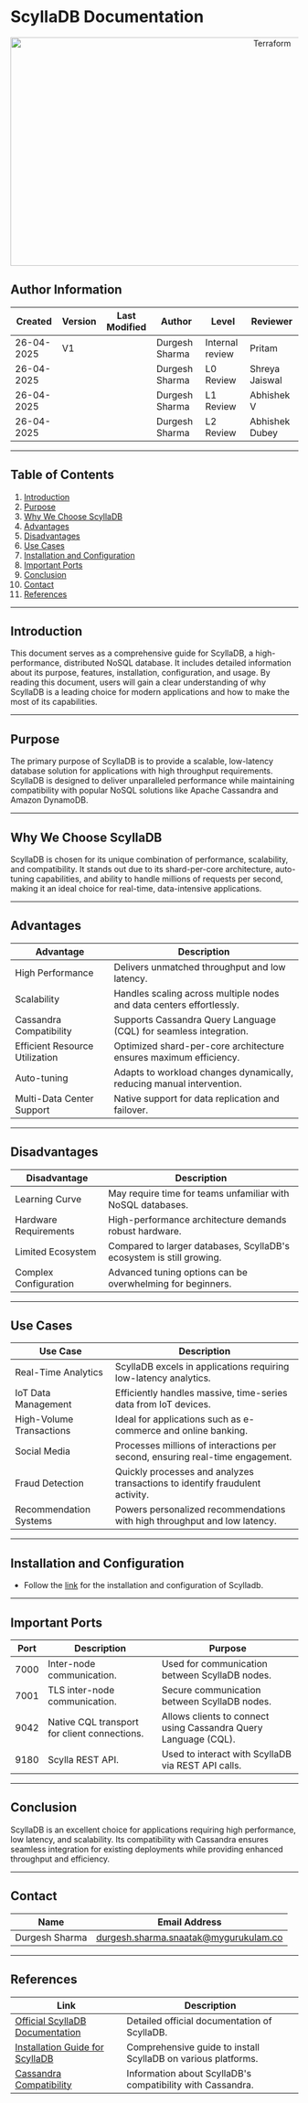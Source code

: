 # ScyllaDB Documentation

<div align="center">
    <img width="900" Height="400" alt="Terraform" src="https://www.scylladb.com/wp-content/uploads/1200x675-x-license-change-2024.jpg">
</div>

## Author Information

| **Created**       | **Version** | **Last Modified** | **Author**        | **Level**            | **Reviewer**  |
|--------------------|-------------|-------------------|-------------------|----------------------|---------------|
|   26-04-2025       |     V1      |                   |  Durgesh Sharma   | Internal review      | Pritam        |
|   26-04-2025       |             |                   |  Durgesh Sharma   | L0 Review            | Shreya Jaiswal|
|   26-04-2025       |             |                   |  Durgesh Sharma   | L1 Review            | Abhishek V    |
|   26-04-2025       |             |                   |  Durgesh Sharma   | L2 Review            | Abhishek Dubey    |

---

## Table of Contents

1. [Introduction](#introduction)
2. [Purpose](#purpose)
3. [Why We Choose ScyllaDB](#why-we-choose-scylladb)
4. [Advantages](#advantages)
5. [Disadvantages](#disadvantages)
6. [Use Cases](#use-cases)
7. [Installation and Configuration](#installation-and-configuration)
8. [Important Ports](#important-ports)
9. [Conclusion](#conclusion)
10. [Contact](#contact)
11. [References](#references)

---

## Introduction

This document serves as a comprehensive guide for ScyllaDB, a high-performance, distributed NoSQL database. It includes detailed information about its purpose, features, installation, configuration, and usage. By reading this document, users will gain a clear understanding of why ScyllaDB is a leading choice for modern applications and how to make the most of its capabilities.

---

## Purpose

The primary purpose of ScyllaDB is to provide a scalable, low-latency database solution for applications with high throughput requirements. ScyllaDB is designed to deliver unparalleled performance while maintaining compatibility with popular NoSQL solutions like Apache Cassandra and Amazon DynamoDB.

---

## Why We Choose ScyllaDB

ScyllaDB is chosen for its unique combination of performance, scalability, and compatibility. It stands out due to its shard-per-core architecture, auto-tuning capabilities, and ability to handle millions of requests per second, making it an ideal choice for real-time, data-intensive applications.

---

## Advantages

| **Advantage**                    | **Description**                                                                 |
|-----------------------------------|---------------------------------------------------------------------------------|
| High Performance                  | Delivers unmatched throughput and low latency.                                  |
| Scalability                       | Handles scaling across multiple nodes and data centers effortlessly.           |
| Cassandra Compatibility           | Supports Cassandra Query Language (CQL) for seamless integration.              |
| Efficient Resource Utilization    | Optimized shard-per-core architecture ensures maximum efficiency.              |
| Auto-tuning                       | Adapts to workload changes dynamically, reducing manual intervention.          |
| Multi-Data Center Support         | Native support for data replication and failover.                              |

---

## Disadvantages

| **Disadvantage**                  | **Description**                                                                 |
|-----------------------------------|---------------------------------------------------------------------------------|
| Learning Curve                    | May require time for teams unfamiliar with NoSQL databases.                    |
| Hardware Requirements             | High-performance architecture demands robust hardware.                         |
| Limited Ecosystem                 | Compared to larger databases, ScyllaDB's ecosystem is still growing.           |
| Complex Configuration             | Advanced tuning options can be overwhelming for beginners.                     |

---

## Use Cases

| **Use Case**                      | **Description**                                                                 |
|-----------------------------------|---------------------------------------------------------------------------------|
| Real-Time Analytics               | ScyllaDB excels in applications requiring low-latency analytics.               |
| IoT Data Management               | Efficiently handles massive, time-series data from IoT devices.                |
| High-Volume Transactions          | Ideal for applications such as e-commerce and online banking.                  |
| Social Media                      | Processes millions of interactions per second, ensuring real-time engagement.  |
| Fraud Detection                   | Quickly processes and analyzes transactions to identify fraudulent activity.   |
| Recommendation Systems            | Powers personalized recommendations with high throughput and low latency.      |

---

## Installation and Configuration

- Follow the [link](https://github.com/snaatak-Downtime-Crew/Documentation/blob/SCRUMS-88-Adil/ot-ms-understanding/scylladb/poc/README.md) for the installation and configuration of Scylladb.

---


## Important Ports

| **Port** | **Description**                                                                 | **Purpose**                                  |
|----------|---------------------------------------------------------------------------------|----------------------------------------------|
| 7000     | Inter-node communication.                                                      | Used for communication between ScyllaDB nodes. |
| 7001     | TLS inter-node communication.                                                  | Secure communication between ScyllaDB nodes. |
| 9042     | Native CQL transport for client connections.                                   | Allows clients to connect using Cassandra Query Language (CQL). |
| 9180     | Scylla REST API.                                                               | Used to interact with ScyllaDB via REST API calls. |

---

## Conclusion

ScyllaDB is an excellent choice for applications requiring high performance, low latency, and scalability. Its compatibility with Cassandra ensures seamless integration for existing deployments while providing enhanced throughput and efficiency.

---

## Contact

| **Name**           | **Email Address**                                 |
|---------------------|--------------------------------------------------|
| Durgesh Sharma      | durgesh.sharma.snaatak@mygurukulam.co                                         |

---

## References

| **Link**                                             | **Description**                                              |
|------------------------------------------------------|--------------------------------------------------------------|
| [Official ScyllaDB Documentation](https://www.scylladb.com/documentation/) | Detailed official documentation of ScyllaDB.                 |
| [Installation Guide for ScyllaDB](https://github.com/snaatak-Downtime-Crew/Documentation/blob/SCRUMS-88-Adil/ot-ms-understanding/scylladb/poc/README.md)      | Comprehensive guide to install ScyllaDB on various platforms. |
| [Cassandra Compatibility](https://www.scylladb.com/cassandra-compatibility/) | Information about ScyllaDB's compatibility with Cassandra.   |
